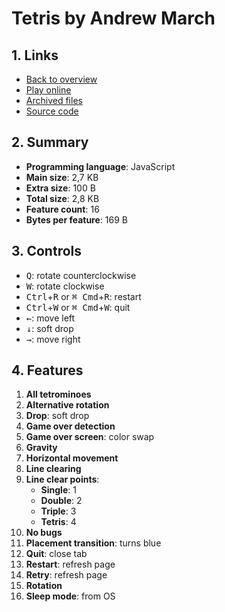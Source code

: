 # Tetris by Andrew March

## 1. Links

- [Back to overview](../README.md)
- [Play online](https://nineteendo.github.io/tetris4karchive/tetris-5/archive)
- [Archived files](https://github.com/nineteendo/tetris4karchive/tree/main/tetris-5/archive)
- [Source code](https://codegolf.stackexchange.com/a/167445/120787)

## 2. Summary

- **Programming language**: JavaScript
- **Main size**: 2,7 KB
- **Extra size**: 100 B
- **Total size**: 2,8 KB
- **Feature count**: 16
- **Bytes per feature**: 169 B

## 3. Controls

- <kbd>Q</kbd>: rotate counterclockwise
- <kbd>W</kbd>: rotate clockwise
- <kbd>Ctrl</kbd>+<kbd>R</kbd> or <kbd>⌘ Cmd</kbd>+<kbd>R</kbd>: restart
- <kbd>Ctrl</kbd>+<kbd>W</kbd> or <kbd>⌘ Cmd</kbd>+<kbd>W</kbd>: quit
- <kbd>←</kbd>: move left
- <kbd>↓</kbd>: soft drop
- <kbd>→</kbd>: move right

## 4. Features

1. **All tetrominoes**
2. **Alternative rotation**
3. **Drop**: soft drop
4. **Game over detection**
5. **Game over screen**: color swap
6. **Gravity**
7. **Horizontal movement**
8. **Line clearing**
9. **Line clear points**:
    - **Single**: 1
    - **Double**: 2
    - **Triple**: 3
    - **Tetris**: 4
10. **No bugs**
11. **Placement transition**: turns blue
12. **Quit**: close tab
13. **Restart**: refresh page
14. **Retry**: refresh page
15. **Rotation**
16. **Sleep mode**: from OS